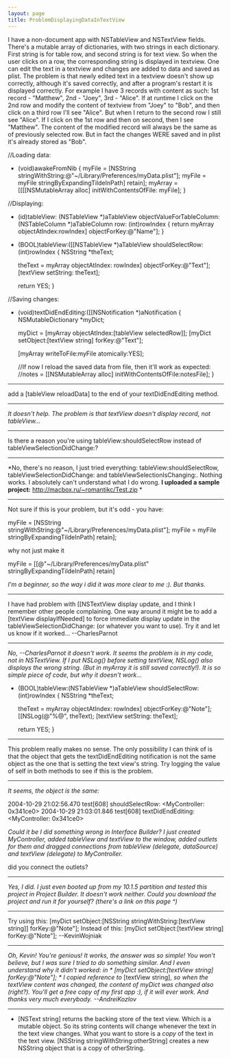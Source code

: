 ```yaml
---
layout: page
title: ProblemDisplayingDataInTextView
---
```


I have a non-document app with NSTableView and NSTextView fields. There's a mutable array of dictionaries, with two strings in each dictionary. First string is for table row, and second string is for text view. So when the user clicks on a row, the corresponding string is displayed in textview. One can edit the text in a textview and changes are added to data and saved as plist. The problem is that newly edited text in a textview doesn't show up correctly, although it's saved correctly, and after a program's restart it is displayed correctly.
For example I have 3 records with content as such: 1st record - "Matthew", 2nd - "Joey", 3rd - "Alice". If at runtime I click on the 2nd row and modify the content of textview from "Joey" to "Bob", and then click on a third row I'll see "Alice". But when I return to the second row I still see "Alice". If I click on the 1st row and then on second, then I see "Matthew". The content of the modified record will always be the same as of previously selected row. But in fact the changes WERE saved and in plist it's already stored as "Bob".

    
//Loading data:

- (void)awakeFromNib
{
    myFile = [NSString stringWithString:@"~/Library/Preferences/myData.plist"];
    myFile = myFile stringByExpandingTildeInPath] retain];
    myArray = [[[[NSMutableArray alloc] initWithContentsOfFile: myFile];
}

//Displaying:

- (id)tableView: (NSTableView *)aTableView 
        objectValueForTableColumn: (NSTableColumn *)aTableColumn
        row: (int)rowIndex
{
    return myArray objectAtIndex:rowIndex] objectForKey:@"Name"];
}

- (BOOL)tableView:([[NSTableView *)aTableView shouldSelectRow:(int)rowIndex
{
    NSString *theText;

    theText = myArray objectAtIndex: rowIndex] objectForKey:@"Text"];
    [textView setString: theText];

    return YES;
}

//Saving changes:

- (void)textDidEndEditing:([[NSNotification *)aNotification
{
    NSMutableDictionary *myDict;

    myDict = [myArray objectAtIndex:[tableView selectedRow]];
    [myDict setObject:[textView string] forKey:@"Text"];

    [myArray writeToFile:myFile atomically:YES];

    //If now I reload the saved data from file, then it'll work as expected:
    //notes = [[NSMutableArray alloc] initWithContentsOfFile:notesFile];
}


----

add a     [tableView reloadData] to the end of your     textDidEndEditing method.

----

*It doesn't help. The problem is that textView doesn't display record, not tableView...*

----

Is there a reason you're using     tableView:shouldSelectRow instead of     tableViewSelectionDidChange:?

----

*No, there's no reason, I just tried everything:     tableView:shouldSelectRow,      tableViewSelectionDidChange: and     tableViewSelectionIsChanging:. Nothing works.
I absolutely can't understand what I do wrong. **I uploaded a sample project:** http://macbox.ru/~romantikc/Test.zip *

----

Not sure if this is your problem, but it's odd - you have:

    
   myFile = [NSString stringWithString:@"~/Library/Preferences/myData.plist"];
    myFile = myFile stringByExpandingTildeInPath] retain];


why not just make it

    

myFile = [[@"~/Library/Preferences/myData.plist" stringByExpandingTildeInPath] retain]



*I'm a beginner, so the way i did it was more clear to me :). But thanks.*

----
I have had problem with     [[NSTextView display update, and I think I remember other people complaining. One way around it might be to add a     [textView displayIfNeeded] to force immediate display update in the     tableViewSelectionDidChange: (or whatever you want to use). Try it and let us know if it worked... --CharlesParnot

----
*No, --CharlesParnot it doesn't work. It seems the problem is in my code, not in     NSTextView. If I put     NSLog() before setting textView,     NSLog() also displays the wrong string. (But in myArray it is still saved correctly!). It is so simple piece of code, but why it doesn't work...*

    
- (BOOL)tableView:(NSTableView *)aTableView shouldSelectRow:(int)rowIndex
{
    NSString *theText;

    theText = myArray objectAtIndex: rowIndex] objectForKey:@"Note"];
    [[NSLog(@"%@", theText);
    [textView setString: theText];
	
    return YES;
}


----

This problem really makes no sense. The only possibility I can think of is that the object that gets the textDidEndEditing notification is not the same object as the one that is setting the text view's string. Try logging the value of self in both methods to see if this is the problem.

----

*It seems, the object is the same:*
    
2004-10-29 21:02:56.470 test[608] shouldSelectRow: <MyController: 0x341ce0>
2004-10-29 21:03:01.846 test[608] textDidEndEditing: <MyController: 0x341ce0>


*Could it be I did something wrong in Interface Builder? I just created MyController, added tableView and textView to the window, added outlets for them and dragged connections from tableView (delegate, dataSource) and textView (delegate) to MyController.*

did you connect the outlets?

----

*Yes, I did. I just even booted up from my 10.1.5 partition and tested this project in Project Builder. It doesn't work neither. Could you download the project and run it for yourself? (there's a link on this page ^)*

----

Try using this:
    [myDict setObject:[NSString stringWithString:[textView string]] forKey:@"Note"];
Instead of this:
    [myDict setObject:[textView string] forKey:@"Note"];
--KevinWojniak

----

*Oh, Kevin! You're genious! It works, the answer was so simple! You won't believe, but I was sure I tried to do something similar. And I even understand why it didn't worked: in *     [myDict setObject:[textView string] forKey:@"Note"]; * I copied reference to*     [textView string], *so when the     textView content was changed, the content of     myDict was changed also (right?). You'll get a free copy of my first app :), if it will ever work. And thanks very much everybody. --AndreiKozlov*

----

- [NSText string] returns the backing store of the text view. Which is a mutable object. So its string contents will change whenever the text in the text view changes. What you want to store is a *copy* of the text in the text view. [NSString stringWithString:otherString] creates a new NSString object that is a copy of otherString.

